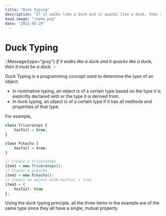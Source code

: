 ```yaml
---
title: "Duck Typing"
description: "If it walks like a duck and it quacks like a duck, then it must be a duck."
head.image: "/neko.png"
date: "2022-05-29"
---
```


# Duck Typing

::Message{type="gray"}
*If it walks like a duck and it quacks like a duck, then it must be a duck.*
::

Duck Typing is a programming concept used to determine the type of an object.

- In nominative typing, an object is of a certain type based on the type it is explicitly declared with or the type it is derived from.
- In duck typing, an object is of a certain type if it has all methods and properties of that type.

For example,

```ts
class Triceratops {
    hasTail = true;
}

class Pikachu {
    hasTail = true;
}

// Create a triceratops
item1 = new Triceratops();
// Create a pikachu
item2 = new Pikachu();
// Create an object with hasTail = true
item3 = { 
    hasTail: true 
};
```

Using the duck typing principle, all the three items in the example
are of the same type since they all have a single, mutual property.